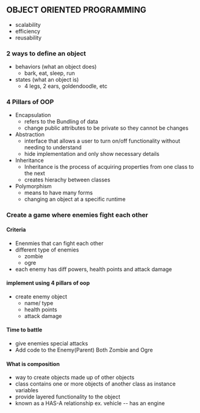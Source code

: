 ## OBJECT ORIENTED PROGRAMMING
 - scalability
 - efficiency
 - reusability

 ### 2 ways to define an object
- behaviors (what an object does)
    - bark, eat, sleep, run
- states (what an object is)
    - 4 legs, 2 ears, goldendoodle, etc 

### 4 Pillars of OOP
- Encapsulation
    - refers to the Bundling of data
    - change public attributes to be private so they cannot be changes
- Abstraction
    - interface that allows a user to turn on/off functionality without needing to understand
    - hide implementation and only show necessary details
- Inheritance
    - Inheritance is the process of acquiring properties from one class to the next
    - creates hierachy between classes
- Polymorphism
    - means to have many forms
    - changing an object at a specific runtime

### Create a game where enemies fight each other
#### Criteria
- Enenmies that can fight each other
- different type of enemies
    - zombie
    - ogre
- each enemy has diff powers, health points and attack damage

#### implement using 4 pillars of oop

- create enemy object
    - name/ type 
    - health points
    - attack damage

#### Time to battle
- give enemies special attacks
- Add code to the Enemy(Parent) Both Zombie and Ogre

#### What is composition
- way to create objects made up of other objects
- class contains one or more objects of another class as instance variables
- provide layered functionality to the object
- known as a HAS-A relationship ex. vehicle -- has an engine
